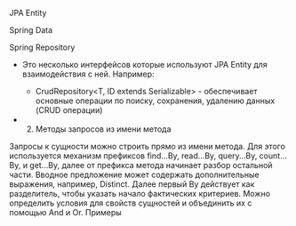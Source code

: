 JPA Entity

Spring Data

Spring Repository

- Это несколько интерфейсов которые используют JPA Entity для взаимодействия с ней. Например:
  - CrudRepository<T, ID extends Serializable> - обеспечивает основные операции по поиску, сохранения, удалению данных (CRUD операции)

- 2. Методы запросов из имени метода

Запросы к сущности можно строить прямо из имени метода. Для этого используется механизм префиксов find…By, read…By, query…By, count…By, и get…By, далее от префикса метода начинает разбор остальной части. Вводное предложение может содержать дополнительные выражения, например, Distinct. Далее первый By действует как разделитель, чтобы указать начало фактических критериев. Можно определить условия для свойств сущностей и объединить их с помощью And и Or. Примеры
